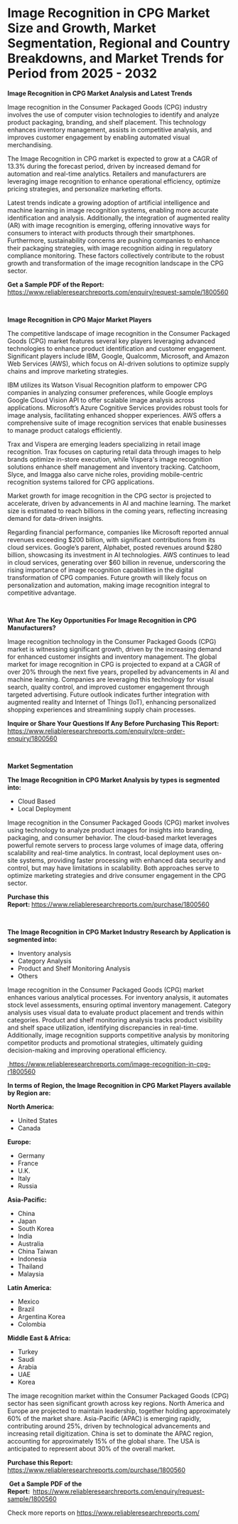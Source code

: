 <p><h1>Image Recognition in CPG Market Size and Growth, Market Segmentation, Regional and Country Breakdowns, and Market Trends for Period from 2025 -  2032</h1></p><p><strong>Image Recognition in CPG Market Analysis and Latest Trends</strong></p>
<p><p>Image recognition in the Consumer Packaged Goods (CPG) industry involves the use of computer vision technologies to identify and analyze product packaging, branding, and shelf placement. This technology enhances inventory management, assists in competitive analysis, and improves customer engagement by enabling automated visual merchandising. </p><p>The Image Recognition in CPG market is expected to grow at a CAGR of 13.3% during the forecast period, driven by increased demand for automation and real-time analytics. Retailers and manufacturers are leveraging image recognition to enhance operational efficiency, optimize pricing strategies, and personalize marketing efforts. </p><p>Latest trends indicate a growing adoption of artificial intelligence and machine learning in image recognition systems, enabling more accurate identification and analysis. Additionally, the integration of augmented reality (AR) with image recognition is emerging, offering innovative ways for consumers to interact with products through their smartphones. Furthermore, sustainability concerns are pushing companies to enhance their packaging strategies, with image recognition aiding in regulatory compliance monitoring. These factors collectively contribute to the robust growth and transformation of the image recognition landscape in the CPG sector.</p></p>
<p><strong>Get a Sample PDF of the Report:&nbsp;</strong> <a href="https://www.reliableresearchreports.com/enquiry/request-sample/1800560?utm_campaign=3060&utm_medium=2&utm_source=Github&utm_content=ia&utm_term=10032025&utm_id=image-recognition-in-cpg">https://www.reliableresearchreports.com/enquiry/request-sample/1800560</a></p>
<p>&nbsp;</p>
<p><strong>Image Recognition in CPG Major Market Players</strong></p>
<p><p>The competitive landscape of image recognition in the Consumer Packaged Goods (CPG) market features several key players leveraging advanced technologies to enhance product identification and customer engagement. Significant players include IBM, Google, Qualcomm, Microsoft, and Amazon Web Services (AWS), which focus on AI-driven solutions to optimize supply chains and improve marketing strategies.</p><p>IBM utilizes its Watson Visual Recognition platform to empower CPG companies in analyzing consumer preferences, while Google employs Google Cloud Vision API to offer scalable image analysis across applications. Microsoft’s Azure Cognitive Services provides robust tools for image analysis, facilitating enhanced shopper experiences. AWS offers a comprehensive suite of image recognition services that enable businesses to manage product catalogs efficiently.</p><p>Trax and Vispera are emerging leaders specializing in retail image recognition. Trax focuses on capturing retail data through images to help brands optimize in-store execution, while Vispera's image recognition solutions enhance shelf management and inventory tracking. Catchoom, Slyce, and Imagga also carve niche roles, providing mobile-centric recognition systems tailored for CPG applications.</p><p>Market growth for image recognition in the CPG sector is projected to accelerate, driven by advancements in AI and machine learning. The market size is estimated to reach billions in the coming years, reflecting increasing demand for data-driven insights.</p><p>Regarding financial performance, companies like Microsoft reported annual revenues exceeding $200 billion, with significant contributions from its cloud services. Google’s parent, Alphabet, posted revenues around $280 billion, showcasing its investment in AI technologies. AWS continues to lead in cloud services, generating over $60 billion in revenue, underscoring the rising importance of image recognition capabilities in the digital transformation of CPG companies. Future growth will likely focus on personalization and automation, making image recognition integral to competitive advantage.</p></p>
<p>&nbsp;</p>
<p><strong>What Are The Key Opportunities For Image Recognition in CPG Manufacturers?</strong></p>
<p><p>Image recognition technology in the Consumer Packaged Goods (CPG) market is witnessing significant growth, driven by the increasing demand for enhanced customer insights and inventory management. The global market for image recognition in CPG is projected to expand at a CAGR of over 20% through the next five years, propelled by advancements in AI and machine learning. Companies are leveraging this technology for visual search, quality control, and improved customer engagement through targeted advertising. Future outlook indicates further integration with augmented reality and Internet of Things (IoT), enhancing personalized shopping experiences and streamlining supply chain processes.</p></p>
<p><strong>Inquire or Share Your Questions If Any Before Purchasing This Report:</strong> <a href="https://www.reliableresearchreports.com/enquiry/pre-order-enquiry/1800560?utm_campaign=3060&utm_medium=2&utm_source=Github&utm_content=ia&utm_term=10032025&utm_id=image-recognition-in-cpg">https://www.reliableresearchreports.com/enquiry/pre-order-enquiry/1800560</a></p>
<p>&nbsp;</p>
<p><strong>Market Segmentation</strong></p>
<p><strong>The Image Recognition in CPG Market Analysis by types is segmented into:</strong></p>
<p><ul><li>Cloud Based</li><li>Local Deployment</li></ul></p>
<p><p>Image recognition in the Consumer Packaged Goods (CPG) market involves using technology to analyze product images for insights into branding, packaging, and consumer behavior. The cloud-based market leverages powerful remote servers to process large volumes of image data, offering scalability and real-time analytics. In contrast, local deployment uses on-site systems, providing faster processing with enhanced data security and control, but may have limitations in scalability. Both approaches serve to optimize marketing strategies and drive consumer engagement in the CPG sector.</p></p>
<p><strong>Purchase this Report:&nbsp;</strong><a href="https://www.reliableresearchreports.com/purchase/1800560?utm_campaign=3060&utm_medium=2&utm_source=Github&utm_content=ia&utm_term=10032025&utm_id=image-recognition-in-cpg">https://www.reliableresearchreports.com/purchase/1800560</a></p>
<p>&nbsp;</p>
<p><strong>The Image Recognition in CPG Market Industry Research by Application is segmented into:</strong></p>
<p><ul><li>Inventory analysis</li><li>Category Analysis</li><li>Product and Shelf Monitoring Analysis</li><li>Others</li></ul></p>
<p><p>Image recognition in the Consumer Packaged Goods (CPG) market enhances various analytical processes. For inventory analysis, it automates stock level assessments, ensuring optimal inventory management. Category analysis uses visual data to evaluate product placement and trends within categories. Product and shelf monitoring analysis tracks product visibility and shelf space utilization, identifying discrepancies in real-time. Additionally, image recognition supports competitive analysis by monitoring competitor products and promotional strategies, ultimately guiding decision-making and improving operational efficiency.</p></p>
<p><a href="https://www.reliableresearchreports.com/image-recognition-in-cpg-r1800560?utm_campaign=3060&utm_medium=2&utm_source=Github&utm_content=ia&utm_term=10032025&utm_id=image-recognition-in-cpg">&nbsp;https://www.reliableresearchreports.com/image-recognition-in-cpg-r1800560</a></p>
<p><strong>In terms of Region, the Image Recognition in CPG Market Players available by Region are:</strong></p>
<p>
    <p> <strong> North America: </strong>
        <ul>
            <li>United States</li>
            <li>Canada</li>
        </ul>
        </p> 
    <p> <strong> Europe: </strong>
        <ul>
            <li>Germany</li>
            <li>France</li>
            <li>U.K.</li>
            <li>Italy</li>
            <li>Russia</li>
        </ul>
        </p> 
    <p> <strong> Asia-Pacific: </strong>
        <ul>
            <li>China</li>
            <li>Japan</li>
            <li>South Korea</li>
            <li>India</li>
            <li>Australia</li>
            <li>China Taiwan</li>
            <li>Indonesia</li>
            <li>Thailand</li>
            <li>Malaysia</li>
        </ul>
        </p> 
    <p> <strong> Latin America: </strong>
        <ul>
            <li>Mexico</li>
            <li>Brazil</li>
            <li>Argentina Korea</li>
            <li>Colombia</li>
        </ul>
        </p> 
    <p> <strong> Middle East & Africa: </strong>
        <ul>
            <li>Turkey</li>
            <li>Saudi</li>
            <li>Arabia</li>
            <li>UAE</li>
            <li>Korea</li>
        </ul>
    </p>
    </p>
<p><p>The image recognition market within the Consumer Packaged Goods (CPG) sector has seen significant growth across key regions. North America and Europe are projected to maintain leadership, together holding approximately 60% of the market share. Asia-Pacific (APAC) is emerging rapidly, contributing around 25%, driven by technological advancements and increasing retail digitization. China is set to dominate the APAC region, accounting for approximately 15% of the global share. The USA is anticipated to represent about 30% of the overall market.</p></p>
<p><strong>Purchase this Report: </strong><a href="https://www.reliableresearchreports.com/purchase/1800560?utm_campaign=3060&utm_medium=2&utm_source=Github&utm_content=ia&utm_term=10032025&utm_id=image-recognition-in-cpg">https://www.reliableresearchreports.com/purchase/1800560</a></p>
<p>&nbsp;<strong>Get a Sample PDF of the Report:&nbsp;&nbsp;</strong><a href="https://www.reliableresearchreports.com/enquiry/request-sample/1800560?utm_campaign=3060&utm_medium=2&utm_source=Github&utm_content=ia&utm_term=10032025&utm_id=image-recognition-in-cpg">https://www.reliableresearchreports.com/enquiry/request-sample/1800560</a></p>
<p><strong></strong></p>
<p>Check more reports on <a href="https://www.reliableresearchreports.com/?utm_campaign=3060&utm_medium=2&utm_source=Github&utm_content=ia&utm_term=10032025&utm_id=image-recognition-in-cpg">https://www.reliableresearchreports.com/</a></p>